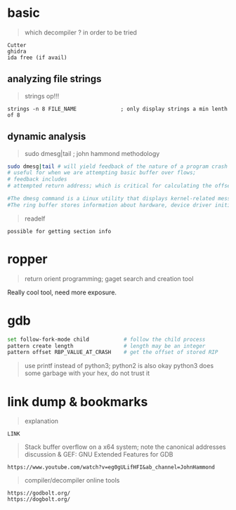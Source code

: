 # basic
> which decompiler ?  in order to be tried
```
Cutter
ghidra
ida free (if avail)
```

## analyzing file strings

> strings op!!!
```
strings -n 8 FILE_NAME  			; only display strings a min lenth of 8
```

## dynamic analysis

> sudo dmesg|tail ; john hammond methodology
```sh
sudo dmesg|tail # will yield feedback of the nature of a program crash
# useful for when we are attempting basic buffer over flows;
# feedback includes
# attempted return address; which is critical for calculating the offset required for the first return in ROP chain

#The dmesg command is a Linux utility that displays kernel-related messages retrieved from the kernel ring buffer. 
#The ring buffer stores information about hardware, device driver initialization, and messages from kernel modules that take place during system startup.
```

> readelf
```
possible for getting section info
```

# ropper
> return orient programming; gaget search and creation tool

Really cool tool, need more exposure.


# gdb
```sh
set follow-fork-mode child           # follow the child process 
pattern create length                # length may be an integer
pattern offset RBP_VALUE_AT_CRASH    # get the offset of stored RIP
```

> use printf instead of python3; python2 is also okay
> python3 does some garbage with your hex, do not trust it



# link dump & bookmarks
> explanation
```
LINK
```

> Stack buffer overflow on a x64 system; note the canonical addresses discussion & GEF: GNU Extended Features for GDB
```
https://www.youtube.com/watch?v=eg0gULifHFI&ab_channel=JohnHammond
```

> compiler/decompiler online tools
```
https://godbolt.org/
https://dogbolt.org/
```


